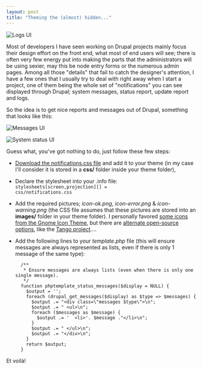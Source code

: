 ```yaml
---
layout: post
title: "Theming the (almost) hidden..."
---
```


![Logs UI](http://teddy.fr/files/logs.png)

Most of developers I have seen working on Drupal projects mainly focus their design effort on the front end, what most of end users will see; there is often very few energy put into making the parts that the administrators will be using sexier, may this be node entry forms or the numerous admin pages. Among all those "details" that fail to catch the designer's attention, I have a few ones that I usually try to deal with right away when I start a project, one of them being the whole set of "notifications" you can see displayed through Drupal; system messages, status report, update report and logs.

So the idea is to get nice reports and messages out of Drupal, something that looks like this:

![Messages UI](http://teddy.fr/files/messages.png)

![System status UI](http://teddy.fr/files/system_status.png)

Guess what, you've got nothing to do, just follow these few steps:

- [Download the notifications.css file](http://teddy.fr/files/notifications.css) and add it to your theme (in my case I'll consider it is stored in a <b>css/</b> folder inside your theme folder),
- Declare the stylesheet into your .info file: <code>stylesheets[screen,projection][] = css/notifications.css</code>
- Add the required pictures; *icon-ok.png*, *icon-error.png* & *icon-warning.png* (the CSS file assumes that these pictures are stored into an **images/** folder in your theme folder). I personally favored [some icons from the Gnome Icon Theme](http://teddy.fr/files/notifications_icons.zip), but there are [alternate open-source options](http://people.freedesktop.org/%7Ejimmac/icons/), like the [Tango project](http://tango.freedesktop.org/Tango_Desktop_Project)....
- Add the following lines to your *template.php* file (this will ensure messages are always represented as lists, even if there is only 1 message of the same type):

        /**
         * Ensure messages are always lists (even when there is only one single message).
         */
        function phptemplate_status_messages($display = NULL) {
          $output = '';
          foreach (drupal_get_messages($display) as $type => $messages) {
            $output .= "<div class=\"messages $type\">\n";
            $output .= " <ul>\n";
            foreach ($messages as $message) {
              $output .= '  <li>'. $message ."</li>\n";
            }
            $output .= " </ul>\n";
            $output .= "</div>\n";
          }
          return $output;
        }

Et voilà!
